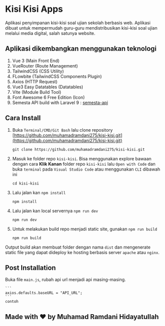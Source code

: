 # Kisi Kisi Apps

Aplikasi penyimpanan kisi-kisi soal ujian sekolah berbasis web. Aplikasi dibuat untuk mempermudah guru-guru mendistribusikan kisi-kisi soal ujian melalui media digital, salah satunya website.

## Aplikasi dikembangkan menggunakan teknologi

1. Vue 3 (Main Front End)
2. VueRouter (Route Management)
3. TailwindCSS (CSS Utility)
4. FLowbite (TailwindCSS Components Plugin)
5. Axios (HTTP Request)
6. Vue3 Easy Datatables (Datatables)
7. Vite (Module Build Tool)
8. Font Awesome 6 Free Edition (Icon)
9. Semesta API build with Laravel 9 : [semesta-api](https://github.com/muhamadramdani275/semesta-api)

## Cara Install

1. Buka `Terminal/CMD/Git Bash` lalu clone repository [https://github.com/muhamadramdani275/kisi-kisi.git](https://github.com/muhamadramdani275/kisi-kisi.git)

   ```cli
   git clone https://github.com/muhamadramdani275/kisi-kisi.git
   ```

2. Masuk ke folder repo `kisi-kisi`. Bisa menggunakan explore bawaan dengan cara **Klik Kanan** folder repo `kisi-kisi` lalu `Open with Code` dan buka `terminal` pada `Visual Studio Code` atau menggunakan `CLI` dibawah ini

   ```cli
   cd kisi-kisi
   ```

3. Lalu jalan kan `npm install`

   ```cli
   npm install
   ```

4. Lalu jalan kan local servernya `npm run dev`

   ```cli
   npm run dev
   ```

5. Untuk melakukan build repo menjadi static site, gunakan `npm run build`

   ```cli
   npm run build
   ```

Output build akan membuat folder dengan nama `dist` dan mengenerate static file yang dapat dideploy ke hosting berbasis server `apache` atau `nginx`.

## Post Installation

Buka file `main.js`, rubah api url menjadi api masing-masing.

    ```
    axios.defaults.baseURL = "API_URL";
    ```
    contoh

## Made with ❤️ by Muhamad Ramdani Hidayatullah
